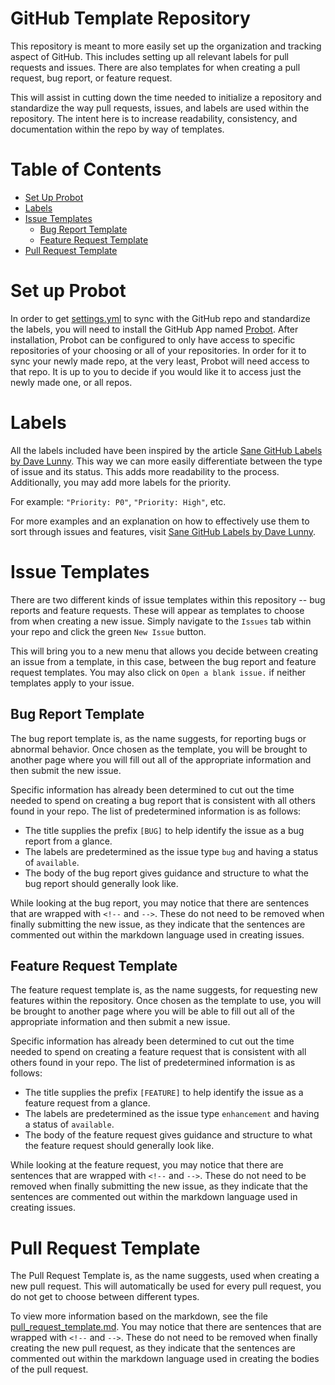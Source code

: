 # GitHub Template Repository

This repository is meant to more easily set up the organization and tracking aspect of GitHub. This
includes setting up all relevant labels for pull requests and issues. There are also templates for
when creating a pull request, bug report, or feature request.

This will assist in cutting down the time needed to initialize a repository and standardize the way
pull requests, issues, and labels are used within the repository. The intent here is to increase
readability, consistency, and documentation within the repo by way of templates.

# Table of Contents
* [Set Up Probot](#set-up-probot)
* [Labels](#labels)
* [Issue Templates](#issue-templates)
  * [Bug Report Template](#bug-report-template)
  * [Feature Request Template](#feature-request-template)
* [Pull Request Template](#pull-request-template)

# Set up Probot

In order to get [settings.yml](.github/settings.yml) to sync with the GitHub repo and standardize
the labels, you will need to install the GitHub App named
[Probot](https://probot.github.io/apps/settings/). After installation, Probot can be configured to
only have access to specific repositories of your choosing or all of your repositories. In order for
it to sync your newly made repo, at the very least, Probot will need access to that repo. It is up
to you to decide if you would like it to access just the newly made one, or all repos.

# Labels

All the labels included have been inspired by the article
[Sane GitHub Labels by Dave Lunny](https://medium.com/@dave_lunny/sane-github-labels-c5d2e6004b63).
This way we can more easily differentiate between the type of issue and its status. This adds more
readability to the process. Additionally, you may add more labels for the priority.

For example: `"Priority: P0"`, `"Priority: High"`, etc.

For more examples and an explanation on how to effectively use them to sort through issues and
features, visit
[Sane GitHub Labels by Dave Lunny](https://medium.com/@dave_lunny/sane-github-labels-c5d2e6004b63).

# Issue Templates

There are two different kinds of issue templates within this repository -- bug reports and feature
requests. These will appear as templates to choose from when creating a new issue. Simply navigate
to the `Issues` tab within your repo and click the green `New Issue` button.

This will bring you to a new menu that allows you decide between creating an issue from a template,
in this case, between the bug report and feature request templates. You may also click on `Open a
blank issue.` if neither templates apply to your issue.

## Bug Report Template

The bug report template is, as the name suggests, for reporting bugs or abnormal behavior. Once
chosen as the template, you will be brought to another page where you will fill out all of the
appropriate information and then submit the new issue.

Specific information has already been determined to cut out the time needed to spend on creating a
bug report that is consistent with all others found in your repo. The list of predetermined
information is as follows:
- The title supplies the prefix `[BUG]` to help identify the issue as a bug report from a glance.
- The labels are predetermined as the issue type `bug` and having a status of `available`.
- The body of the bug report gives guidance and structure to what the bug report should generally
  look like.

While looking at the bug report, you may notice that there are sentences that are wrapped with
`<!--` and `-->`. These do not need to be removed when finally submitting the new issue, as they
indicate that the sentences are commented out within the markdown language used in creating issues.

## Feature Request Template

The feature request template is, as the name suggests, for requesting new features within the
repository. Once chosen as the template to use, you will be brought to another page where you will
be able to fill out all of the appropriate information and then submit a new issue.

Specific information has already been determined to cut out the time needed to spend on creating a
feature request that is consistent with all others found in your repo. The list of predetermined
information is as follows:
- The title supplies the prefix `[FEATURE]` to help identify the issue as a feature request from a
  glance.
- The labels are predetermined as the issue type `enhancement` and having a status of `available`.
- The body of the feature request gives guidance and structure to what the feature request should
  generally look like.

While looking at the feature request, you may notice that there are sentences that are wrapped with
`<!--` and `-->`. These do not need to be removed when finally submitting the new issue, as they
indicate that the sentences are commented out within the markdown language used in creating issues.

# Pull Request Template

The Pull Request Template is, as the name suggests, used when creating a new pull request. This will
automatically be used for every pull request, you do not get to choose between different types.

To view more information based on the markdown, see the file
[pull_request_template.md](.github/pull_request_template.md). You may notice that there are
sentences that are wrapped with `<!--` and `-->`. These do not need to be removed when finally
creating the new pull request, as they indicate that the sentences are commented out within the
markdown language used in creating the bodies of the pull request.
